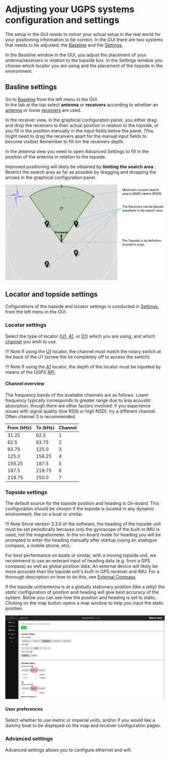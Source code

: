 
# Adjusting your UGPS systems configuration and settings
The setup in the GUI needs to mirror your actual setup in the real world for your positioning information to be correct. In the GUI there are two systems that needs to be adjusted; the [Baseline](../underwater-gps/interface/ugps-gui.md#baseline) and the [Settings](../underwater-gps/interface/ugps-gui.md#settings).

In the Baseline window in the GUI, you adjust the placement of your antenna/receivers in relation to the topside box. In the Settings window you choose which locator you are using and the placement of the topside in the environment.

## Basline settings
Go to [Baseline](../underwater-gps/interface/ugps-gui.md#baseline) from the left menu in the GUI. </br>
In the tab at the top select **antenna** or **receivers** according to whether an [antenna](../antenna.md) or loose [receivers](../receiver-d1.md) are used.

In the receiver view, in the graphical configuration panel, you either drag and drop the receivers to their actual position in relation to the topside, or you fill in the position manually in the input fields below the panel. (You might need to drag the receivers apart for the manual input fields to become visible) Remember to fill inn the receivers depth.

In the antenna view you need to open Advanced Settings to fill in the position of the antenna in relation to the topside.

Improved positioning will likely be obtained by **limiting the search area** : Restrict the search area as far as possible by dragging and dropping the arrows in the graphical configuration panel.

![Receiver setup](../../img/receiver_placemet_g2.png)

## Locator and topside settings
Cofigurations of the topside and locator settings is conducted in [Settings](../underwater-gps/interface/ugps-gui.md#settings), from the left menu in the GUI.


### Locator settings

Select the type of locator ([U1](../../locators/locator-u1), [A1](../../locators/locator-a1), or [D1](../../locators/locator-d1)) which you are using, and which [channel](#channel-overview) you wish to use.

!!! Note
    If using the [U1](../../locators/locator-u1) locator, the channel must match the rotary switch at the back of the U1 (screw the lid completely off to access the switch).

!!! Note
    If using the [A1](../../locators/locator-a1) locator, the depth of the locator must be inputted by means of the UGPS [API](../../integration/api).

#### Channel overview

The frequency bands of the available channels are as follows. Lower frequency typically corresponds to greater range due to less acoustic absorption, though there are other factors involved: if you experience issues with signal quality (low RSSI or high NSD), try a different channel. Often channel 3 is recommended.

| From (kHz) | To (kHz) | Channel |
|------------|----------|---------|
| 31.25      | 62.5     | 1       |
| 62.5       | 93.75    | 2       |
| 93.75      | 125.0    | 3       |
| 125.0      | 156.25   | 4       |
| 156.25     | 187.5    | 5       |
| 187.5      | 218.75   | 6       |
| 218.75     | 250.0    | 7       |


### Topside settings

The default source for the topside position and heading is *On-board*. This configuration should be chosen if the topside is located in any dynamic environment, like on a boat or similar. 

!!! Note
    Since version 3.3.0 of the software, the heading of the topside unit must be set periodically because only the gyroscope of the built-in IMU is used, not the magnetometer. In the on-board mode for heading you will be prompted to enter the heading manually after startup (using an analogue compass, a mobile phone, etc).

For best performance on boats or similar, with a moving topside unit, we recommend to use an exteranl input of heading data (e.g. from a GPS compass) as well as global position data. An external device will likely be more accurate than the topside unit's built-in GPS receiver and IMU. For a thorough description on how to do this, see [External Compass](../underwater-gps/integration/external-gps.md)

If the topside unit/antenna is at a globally stationary position (like a jetty) the *static* configuration of position and heading will give best accuracy of the system. Below you can see how the position and heading is set to static. Clicking on the map button opens a map window to help you input the static position.

![gui_settings_topside_setup_static_pos_marked](../../img/gui_settings_topside_setup_static_pos_marked.png)

#### User preferences

Select whether to use metric or imperial units, and/or if you would like a dummy boat to be displayed on the map and receiver configuration pages.

### Advanced settings
Advanced settings allows you to configure ethernet and wifi.

